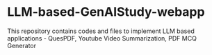 # LLM-based-GenAIStudy-webapp
This repository contains codes and files to implement LLM based applications - QuesPDF, Youtube Video Summarization, PDF MCQ Generator
